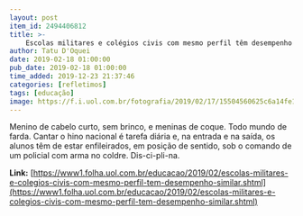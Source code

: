 ```yaml
---
layout: post
item_id: 2494406812
title: >-
    Escolas militares e colégios civis com mesmo perfil têm desempenho similar
author: Tatu D'Oquei
date: 2019-02-18 01:00:00
pub_date: 2019-02-18 01:00:00
time_added: 2019-12-23 21:37:46
categories: [refletimos]
tags: [educação]
image: https://f.i.uol.com.br/fotografia/2019/02/17/15504560625c6a14fe18d34_1550456062_3x2_rt.jpg
---
```


Menino de cabelo curto, sem brinco, e meninas de coque. Todo mundo de farda. Cantar o hino nacional é tarefa diária e, na entrada e na saída, os alunos têm de estar enfileirados, em posição de sentido, sob o comando de um policial com arma no coldre. Dis-ci-pli-na.

**Link:** [https://www1.folha.uol.com.br/educacao/2019/02/escolas-militares-e-colegios-civis-com-mesmo-perfil-tem-desempenho-similar.shtml](https://www1.folha.uol.com.br/educacao/2019/02/escolas-militares-e-colegios-civis-com-mesmo-perfil-tem-desempenho-similar.shtml)

